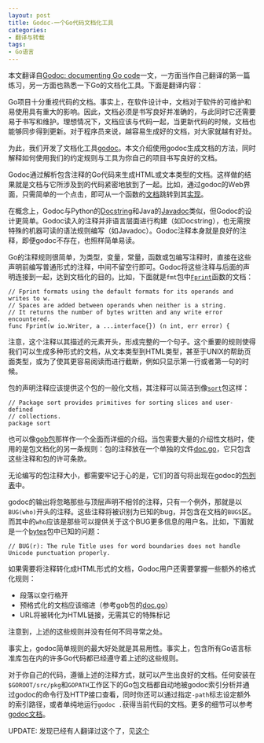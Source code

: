 ```yaml
---
layout: post
title: Godoc-一个Go代码文档化工具
categories:
- 翻译与转载
tags:
- Go语言
---
```


本文翻译自[Godoc: documenting Go code](http://blog.golang.org/godoc-documenting-go-code)一文，一方面当作自己翻译的第一篇练习，另一方面也熟悉一下Go的文档化工具。下面是翻译内容：

Go项目十分重视代码的文档。事实上，在软件设计中，文档对于软件的可维护和易使用具有重大的影响。因此，文档必须是书写良好并准确的，与此同时它还需要易于书写和维护。理想情况下，文档应该与代码一起，当更新代码的时候，文档也能够同步得到更新。对于程序员来说，越容易生成好的文档，对大家就越有好处。

为此，我们开发了文档化工具[godoc](http://golang.org/cmd/godoc/)。本文介绍使用godoc生成文档的方法，同时解释如何使用我们的约定规则与工具为你自己的项目书写良好的文档。

Godoc通过解析包含注释的Go代码来生成HTML或文本类型的文档。这样做的结果就是文档与它所涉及到的代码紧密地放到了一起。比如，通过godoc的Ｗeb界面，只需简单的一个点击，即可从一个函数的[文档](http://golang.org/pkg/strings/#HasPrefix)跳转到其[实现](http://golang.org/src/pkg/strings/strings.go?#L312)。

在概念上，Godoc与Python的[Docstring](http://www.python.org/dev/peps/pep-0257/)和Java的[Javadoc](http://www.oracle.com/technetwork/java/javase/documentation/index-jsp-135444.html)类似，但Godoc的设计更简单。Godoc读入的注释并非语言层面进行构建（如Docstring），也无需按特殊的机器可读的语法规则编写（如Javadoc）。Godoc注释本身就是良好的注释，即便godoc不存在，也照样简单易读。

Go的注释规则很简单，为类型，变量，常量，函数或包编写注释时，直接在这些声明前编写普通形式的注释，中间不留空行即可。Godoc将这些注释与后面的声明连接到一起，达到文档化的目的。比如，下面就是`fmt`包中[`Fprint`](http://golang.org/pkg/fmt/#Fprint)函数的文档：

    // Fprint formats using the default formats for its operands and writes to w.
    // Spaces are added between operands when neither is a string.
    // It returns the number of bytes written and any write error encountered.
    func Fprint(w io.Writer, a ...interface{}) (n int, err error) {

注意，这个注释以其描述的元素开头，形成完整的一个句子。这个重要的规则使得我们可以生成多种形式的文档，从文本类型到HTML类型，甚至于UNIX的帮助页面类型，或为了使其更容易阅读而进行截断，例如只显示第一行或者第一句的时候。

包的声明注释应该提供这个包的一般化文档，其注释可以简洁到像[`sort`](http://golang.org/pkg/sort/)包这样：

    // Package sort provides primitives for sorting slices and user-defined
    // collections.
    package sort

也可以像[gob包](http://golang.org/pkg/encoding/gob/)那样作一个全面而详细的介绍。当包需要大量的介绍性文档时，使用的是包文档化的另一条规则：包的注释放在一个单独的文件[doc.go](http://golang.org/src/pkg/encoding/gob/doc.go)，它只包含这些注释和包的许可条款。

无论编写的包注释大小，都需要牢记于心的是，它们的首句将出现在godoc的[包列表](http://golang.org/pkg/)中。

godoc的输出将忽略那些与顶层声明不相邻的注释，只有一个例外，那就是以`BUG(who)`开头的注释。这些注释将被识别为已知的bug，并包含在文档的`BUGS`区。而其中的`who`应该是那些可以提供关于这个BUG更多信息的用户名。比如，下面就是一个[bytes](http://golang.org/pkg/bytes/#bugs)包中已知的问题：

    // BUG(r): The rule Title uses for word boundaries does not handle Unicode punctuation properly.

如果需要将注释转化成HTML形式的文档，Godoc用户还需要掌握一些额外的格式化规则：
-   段落以空行格开
-   预格式化的文档应该缩进（参考gob包的[doc.go](http://golang.org/src/pkg/encoding/gob/doc.go)）
-   URL将被转化为HTML链接，无需其它的特殊标记

注意到，上述的这些规则并没有任何不同寻常之处。

事实上，godoc简单规则的最大好处就是其易用性。事实上，包含所有Go语言标准库包在内的许多Go代码都已经遵守着上述的这些规则。

对于你自己的代码，遵循上述的注释方式，就可以产生出良好的文档。任何安装在`$GOROOT/src/pkg`和`GOPATH`工作区下的Go包文档都自动地被godoc索引分析并通过godoc的命令行及HTTP接口查看，同时你还可以通过指定`-path`标志设定额外的索引路径，或者单纯地运行`godoc .`获得当前代码的文档。更多的细节可以参考[godoc文档](http://golang.org/cmd/godoc/)。

UPDATE: 发现已经有人翻译过这个了，见[这个](http://mikespook.com/2011/04/%E3%80%90%E7%BF%BB%E8%AF%91%E3%80%91godoc%EF%BC%9A%E6%96%87%E6%A1%A3%E5%8C%96-go-%E4%BB%A3%E7%A0%81/)
